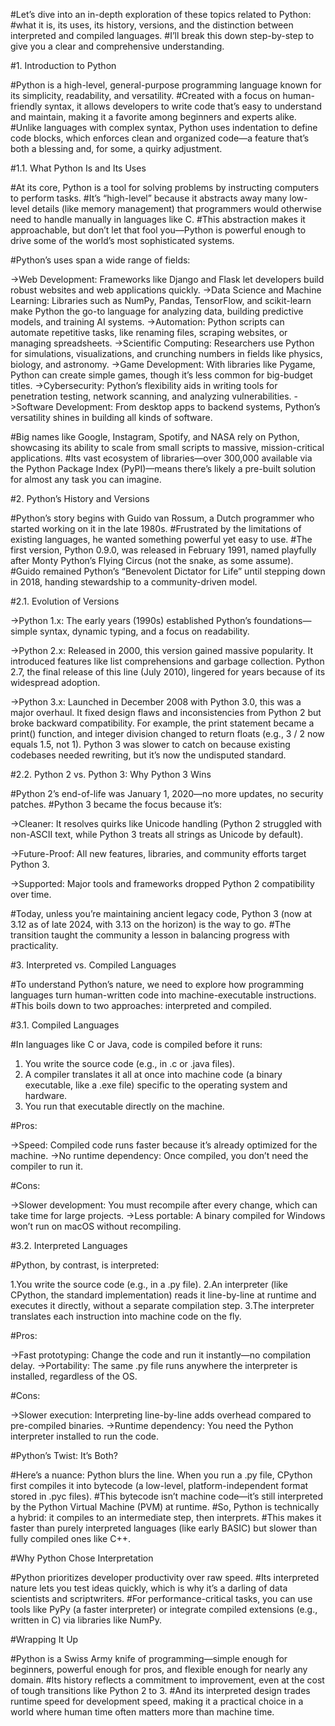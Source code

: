 #Let’s dive into an in-depth exploration of these topics related to Python: 
#what it is, its uses, its history, versions, and the distinction between interpreted and compiled languages. 
#I’ll break this down step-by-step to give you a clear and comprehensive understanding.

#1. Introduction to Python

#Python is a high-level, general-purpose programming language known for its simplicity, readability, and versatility. 
#Created with a focus on human-friendly syntax, it allows developers to write code that’s easy to understand and maintain, making it a favorite among beginners and experts alike. 
#Unlike languages with complex syntax, Python uses indentation to define code blocks, which enforces clean and organized code—a feature that’s both a blessing and, for some, a quirky adjustment.

#1.1. What Python Is and Its Uses

#At its core, Python is a tool for solving problems by instructing computers to perform tasks. 
#It’s “high-level” because it abstracts away many low-level details (like memory management) that programmers would otherwise need to handle manually in languages like C. 
#This abstraction makes it approachable, but don’t let that fool you—Python is powerful enough to drive some of the world’s most sophisticated systems.

#Python’s uses span a wide range of fields:

->Web Development: Frameworks like Django and Flask let developers build robust websites and web applications quickly.
->Data Science and Machine Learning: Libraries such as NumPy, Pandas, TensorFlow, and scikit-learn make Python the go-to language for analyzing data, building predictive models, and training AI systems.
->Automation: Python scripts can automate repetitive tasks, like renaming files, scraping websites, or managing spreadsheets.
->Scientific Computing: Researchers use Python for simulations, visualizations, and crunching numbers in fields like physics, biology, and astronomy.
->Game Development: With libraries like Pygame, Python can create simple games, though it’s less common for big-budget titles.
->Cybersecurity: Python’s flexibility aids in writing tools for penetration testing, network scanning, and analyzing vulnerabilities.
->Software Development: From desktop apps to backend systems, Python’s versatility shines in building all kinds of software.

#Big names like Google, Instagram, Spotify, and NASA rely on Python, showcasing its ability to scale from small scripts to massive, mission-critical applications. 
#Its vast ecosystem of libraries—over 300,000 available via the Python Package Index (PyPI)—means there’s likely a pre-built solution for almost any task you can imagine.

#2. Python’s History and Versions

#Python’s story begins with Guido van Rossum, a Dutch programmer who started working on it in the late 1980s. 
#Frustrated by the limitations of existing languages, he wanted something powerful yet easy to use. 
#The first version, Python 0.9.0, was released in February 1991, named playfully after Monty Python’s Flying Circus (not the snake, as some assume). 
#Guido remained Python’s “Benevolent Dictator for Life” until stepping down in 2018, handing stewardship to a community-driven model.

#2.1. Evolution of Versions

->Python 1.x: The early years (1990s) established Python’s foundations—simple syntax, dynamic typing, and a focus on readability.

->Python 2.x: Released in 2000, this version gained massive popularity. It introduced features like list comprehensions and garbage collection. Python 2.7, the final release of this line (July 2010), lingered for years because of its widespread adoption.

->Python 3.x: Launched in December 2008 with Python 3.0, this was a major overhaul. It fixed design flaws and inconsistencies from Python 2 but broke backward compatibility. For example, the print statement became a print() function, and integer division changed to return floats (e.g., 3 / 2 now equals 1.5, not 1). Python 3 was slower to catch on because existing codebases needed rewriting, but it’s now the undisputed standard.

#2.2. Python 2 vs. Python 3: Why Python 3 Wins

#Python 2’s end-of-life was January 1, 2020—no more updates, no security patches. 
#Python 3 became the focus because it’s:

->Cleaner: It resolves quirks like Unicode handling (Python 2 struggled with non-ASCII text, while Python 3 treats all strings as Unicode by default).

->Future-Proof: All new features, libraries, and community efforts target Python 3.

->Supported: Major tools and frameworks dropped Python 2 compatibility over time.

#Today, unless you’re maintaining ancient legacy code, Python 3 (now at 3.12 as of late 2024, with 3.13 on the horizon) is the way to go. 
#The transition taught the community a lesson in balancing progress with practicality.

#3. Interpreted vs. Compiled Languages

#To understand Python’s nature, we need to explore how programming languages turn human-written code into machine-executable instructions. 
#This boils down to two approaches: interpreted and compiled.

#3.1. Compiled Languages

#In languages like C or Java, code is compiled before it runs:

1. You write the source code (e.g., in .c or .java files).
2. A compiler translates it all at once into machine code (a binary executable, like a .exe file) specific to the operating system and hardware.
3. You run that executable directly on the machine.

#Pros:

->Speed: Compiled code runs faster because it’s already optimized for the machine.
->No runtime dependency: Once compiled, you don’t need the compiler to run it.

#Cons:

->Slower development: You must recompile after every change, which can take time for large projects.
->Less portable: A binary compiled for Windows won’t run on macOS without recompiling.

#3.2. Interpreted Languages

#Python, by contrast, is interpreted:

1.You write the source code (e.g., in a .py file).
2.An interpreter (like CPython, the standard implementation) reads it line-by-line at runtime and executes it directly, without a separate compilation step.
3.The interpreter translates each instruction into machine code on the fly.

#Pros:

->Fast prototyping: Change the code and run it instantly—no compilation delay.
->Portability: The same .py file runs anywhere the interpreter is installed, regardless of the OS.

#Cons:

->Slower execution: Interpreting line-by-line adds overhead compared to pre-compiled binaries.
->Runtime dependency: You need the Python interpreter installed to run the code.

#Python’s Twist: It’s Both?

#Here’s a nuance: Python blurs the line. When you run a .py file, CPython first compiles it into bytecode (a low-level, platform-independent format stored in .pyc files). 
#This bytecode isn’t machine code—it’s still interpreted by the Python Virtual Machine (PVM) at runtime. 
#So, Python is technically a hybrid: it compiles to an intermediate step, then interprets. 
#This makes it faster than purely interpreted languages (like early BASIC) but slower than fully compiled ones like C++.

#Why Python Chose Interpretation

#Python prioritizes developer productivity over raw speed. 
#Its interpreted nature lets you test ideas quickly, which is why it’s a darling of data scientists and scriptwriters. 
#For performance-critical tasks, you can use tools like PyPy (a faster interpreter) or integrate compiled extensions (e.g., written in C) via libraries like NumPy.

#Wrapping It Up

#Python is a Swiss Army knife of programming—simple enough for beginners, powerful enough for pros, and flexible enough for nearly any domain. 
#Its history reflects a commitment to improvement, even at the cost of tough transitions like Python 2 to 3. 
#And its interpreted design trades runtime speed for development speed, making it a practical choice in a world where human time often matters more than machine time.
